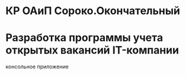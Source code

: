 # КР ОАиП Сороко.Окончательный
# Разработка программы учета открытых вакансий IT-компании
консольное приложение

